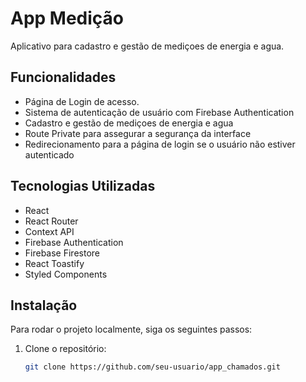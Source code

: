 # App Medição

Aplicativo para cadastro e gestão de mediçoes de energia e agua.

## Funcionalidades

- Página de Login de acesso.
- Sistema de autenticação de usuário com Firebase Authentication
- Cadastro e gestão de mediçoes de energia e agua
- Route Private para assegurar a segurança da interface 
- Redirecionamento para a página de login se o usuário não estiver autenticado

## Tecnologias Utilizadas

- React
- React Router
- Context API
- Firebase Authentication
- Firebase Firestore
- React Toastify
- Styled Components

## Instalação

Para rodar o projeto localmente, siga os seguintes passos:

1. Clone o repositório:

   ```bash
   git clone https://github.com/seu-usuario/app_chamados.git
